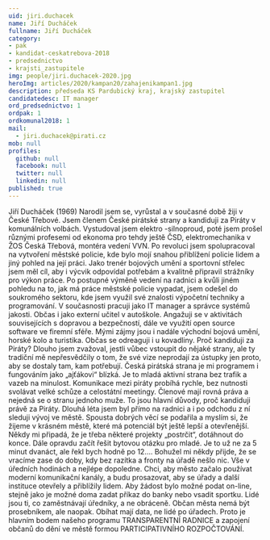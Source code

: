 ```yaml
---
uid: jiri.duchacek
name: Jiří Ducháček
fullname: Jiří Ducháček
category:
- pak
- kandidat-ceskatrebova-2018
- predsednictvo
- krajsti_zastupitele
img: people/jiri.duchacek-2020.jpg
heroImg: articles/2020/kampan20/zahajenikampan1.jpg
description: předseda KS Pardubický kraj, krajský zastupitel
candidatedesc: IT manager
ord_predsednictvo: 1
ordpak: 1
ordkomunal2018: 1
mail:
  - jiri.duchacek@pirati.cz
mob: null
profiles:
  github: null
  facebook: null
  twitter: null
  linkedin: null
published: true
---
```

Jiří Ducháček (1969) Narodil jsem se, vyrůstal a v současné době žiji v České Třebové. Jsem členem České pirátské strany a kandiduji za Piráty v komunálních volbách. Vystudoval jsem elektro -silnoproud, poté jsem prošel různými profesemi od ekonoma pro tehdy ještě ČSD, elektromechanika v ŽOS Česká Třebová, montéra vedení VVN. Po revoluci jsem spolupracoval na vytvoření městské policie, kde bylo mojí snahou přiblížení policie lidem a jiný pohled na její práci. Jako trenér bojových umění a sportovní střelec jsem měl cíl, aby i výcvik odpovídal potřebám a kvalitně připravil strážníky pro výkon práce. Po postupné výměně vedení na radnici a kvůli jiném pohledu na to, jak má práce městské policie vypadat, jsem odešel do soukromého sektoru, kde jsem využil své znalosti výpočetní techniky a programování. V současnosti pracuji jako IT manager a správce systémů jakosti. Občas i jako externí učitel v autoškole. Angažuji se v aktivitách souvisejících s dopravou a bezpečností, dále ve využití open source software ve firemní sféře. Mými zájmy jsou i nadále východní bojová umění, horské kolo a turistika. Občas se odreaguji i u kovadliny. Proč kandiduji za Piráty? Dlouho jsem zvažoval, jestli vůbec vstoupit do nějaké strany, ale ty tradiční mě nepřesvědčily o tom, že své vize neprodají za ústupky jen proto, aby se dostaly tam, kam potřebují. Česká pirátská strana je mi programem i fungováním jako „ajťákovi“ blízká. Je to mladá aktivní strana bez trafik a vazeb na minulost. Komunikace mezi piráty probíhá rychle, bez nutnosti svolávat velké schůze a celostátní meetingy. Členové mají rovná práva a nejedná se o stranu jednoho muže. To jsou hlavní důvody, proč kandiduji právě za Piráty. Dlouhá léta jsem byl přímo na radnici a i po odchodu z ní sleduji vývoj ve městě. Spousta dobrých věcí se podařila a myslím si, že žijeme v krásném městě, které má potenciál být ještě lepší a otevřenější. Někdy mi připadá, že je třeba některé projekty „postrčit“, dotáhnout do konce. Dále opravdu začít řešit bytovou otázku pro mladé. Je to už ne za 5 minut dvanáct, ale řekl bych hodně po 12…. Bohužel mi někdy přijde, že se vracíme zase do doby, kdy bez razítka a fronty na úřadě nešlo nic. Vše v úředních hodinách a nejlépe dopoledne. Chci, aby město začalo používat moderní komunikační kanály, a budu prosazovat, aby se úřady a další instituce otevřely a přiblížily lidem. Aby žádost bylo možné podat on-line, stejně jako je možné doma zadat příkaz do banky nebo vsadit sportku. Lidé jsou ti, co zaměstnávají úředníky, a ne obráceně. Občan města nemá být prosebníkem, ale naopak. Obíhat mají data, ne lidé po úřadech. Proto je hlavním bodem našeho programu TRANSPARENTNÍ RADNICE a zapojení občanů do dění ve městě formou PARTICIPATIVNÍHO ROZPOČTOVÁNÍ.
